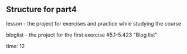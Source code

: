 ## Structure for part4

lesson - the project for exercises and practice while studying the course

bloglist - the project for the first exercise #5.1-5.423 "Blog list"

time: 12

